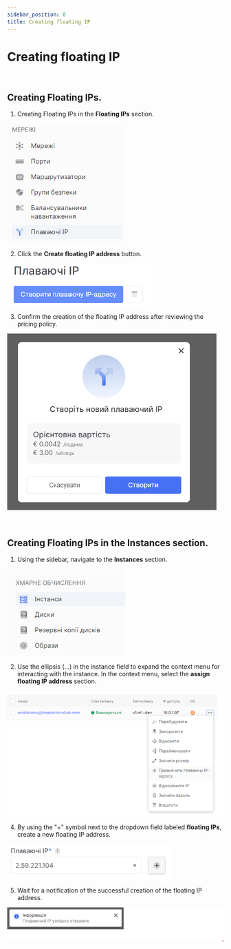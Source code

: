 ```yaml
---
sidebar_position: 8
title: Creating floating IP
---
```



# Creating floating IP


<br />

## Creating **Floating IPs**.

1. Creating Floating IPs in the **Floating IPs** section.

![](../img/i-float-ip-1.png)

2. Click the **Create floating IP address** button.

![](../img/i-float-ip-2.png)

3. Confirm the creation of the floating IP address after reviewing the pricing policy.

![](../img/i-float-ip-3.png)


<br />

## Creating Floating IPs in the **Instances** section.
1. Using the sidebar, navigate to the **Instances** section.

![](../img/i-float-ip-4.png)

2. Use the ellipsis (...) in the instance field to expand the context menu for interacting with the instance. In the context menu, select the **assign floating IP address** section.

![](../img/i-float-ip-5.png)

4. By using the "+" symbol next to the dropdown field labeled **floating IPs**, create a new floating IP address.

![](../img/i-float-ip-11.png)

5. Wait for a notification of the successful creation of the floating IP address.

![](../img/i-float-ip-7.png)